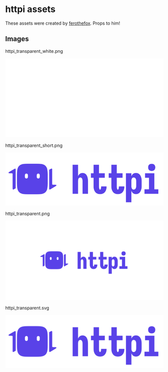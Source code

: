 # httpi assets

These assets were created by [ferothefox](https://github.com/ferothefox). Props to him!

## Images

httpi_transparent_white.png

![httpi_transparent_white.png](httpi_transparent_white.png)

httpi_transparent_short.png

![httpi_transparent_short.png](httpi_transparent_short.png)

httpi_transparent.png

![httpi_transparent.png](httpi_transparent.png)

httpi_transparent.svg

![httpi_transparent.svg](httpi_transparent.svg)
